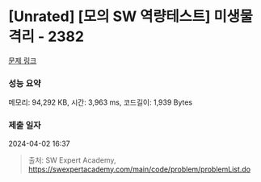 # [Unrated] [모의 SW 역량테스트] 미생물 격리 - 2382 

[문제 링크](https://swexpertacademy.com/main/code/problem/problemDetail.do?contestProbId=AV597vbqAH0DFAVl) 

### 성능 요약

메모리: 94,292 KB, 시간: 3,963 ms, 코드길이: 1,939 Bytes

### 제출 일자

2024-04-02 16:37



> 출처: SW Expert Academy, https://swexpertacademy.com/main/code/problem/problemList.do